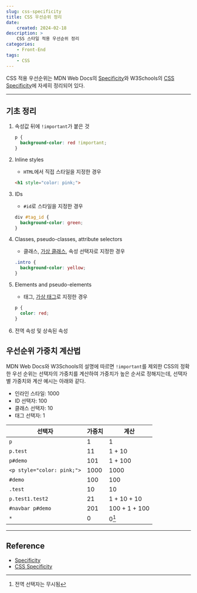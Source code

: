```yaml
---
slug: css-specificity
title: CSS 우선순위 정리
date:
    created: 2024-02-18
description: >
    CSS 스타일 적용 우선순위 정리
categories:
    - Front-End
tags:
    - CSS
---
```


CSS 적용 우선순위는 MDN Web Docs의 [Specificity](https://developer.mozilla.org/en-US/docs/Web/CSS/Specificity)와 W3Schools의 [CSS Specificity](https://www.w3schools.com/css/css_specificity.asp)에 자세히 정리되어 있다.  

<!-- more -->

---

## 기초 정리

1. 속성값 뒤에 `!important`가 붙은 것

    ```css
    p {
      background-color: red !important;
    }
    ```

1. Inline styles
    - `HTML`에서 직접 스타일을 지정한 경우

    ```html
    <h1 style="color: pink;">
    ```

1. IDs
    - `#id`로 스타일을 지정한 경우

    ```css
    div #tag_id {
      background-color: green;
    }
    ```

1. Classes, pseudo-classes, attribute selectors
    - 클래스, [가상 클래스](./2024-02-11-css_selector.md/#가상-클래스-선택자), 속성 선택자로 지정한 경우

    ```css
    .intro {
      background-color: yellow;
    }
    ```

1. Elements and pseudo-elements
    - 태그, [가상 태그](./2024-02-11-css_selector.md/#가상-태그-선택자)로 지정한 경우

    ```css
    p {
      color: red;
    }
    ```

1. 전역 속성 및 상속된 속성

## 우선순위 가중치 계산법

MDN Web Docs와 W3Schools의 설명에 따르면 `!important`를 제외한 CSS의 정확한 우선 순위는 선택자의 가중치를 계산하여 가중치가 높은 순서로 정해지는데, 선택자별 가중치와 계산 예시는 아래와 같다.  

- 인라인 스타일: 1000
- ID 선택자: 100
- 클래스 선택자: 10
- 태그 선택자: 1

| 선택자                     | 가중치 | 계산          |
| -------------------------- | ------ | ------------- |
| `p`                        | 1      | 1             |
| `p.test`                   | 11     | 1 + 10        |
| `p#demo`                   | 101    | 1 + 100       |
| `<p style="color: pink;">` | 1000   | 1000          |
| `#demo`                    | 100    | 100           |
| `.test`                    | 10     | 10            |
| `p.test1.test2`            | 21     | 1 + 10 + 10   |
| `#navbar p#demo`           | 201    | 100 + 1 + 100 |
| `*`                        | 0      | 0[^1]         |

[^1]: 전역 선택자는 무시됨  

---
## Reference
- [Specificity](https://developer.mozilla.org/en-US/docs/Web/CSS/Specificity)
- [CSS Specificity](https://www.w3schools.com/css/css_specificity.asp)

